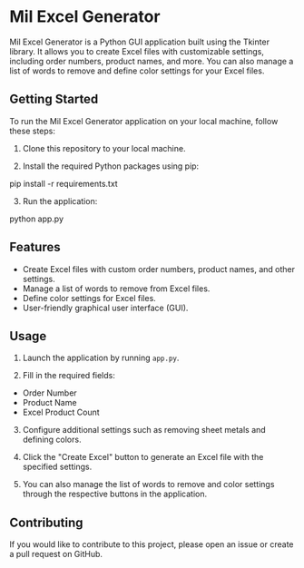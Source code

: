 # Mil Excel Generator

Mil Excel Generator is a Python GUI application built using the Tkinter library. It allows you to create Excel files with customizable settings, including order numbers, product names, and more. You can also manage a list of words to remove and define color settings for your Excel files.

## Getting Started

To run the Mil Excel Generator application on your local machine, follow these steps:

1. Clone this repository to your local machine.

2. Install the required Python packages using pip:

pip install -r requirements.txt

3. Run the application:

python app.py

## Features

- Create Excel files with custom order numbers, product names, and other settings.
- Manage a list of words to remove from Excel files.
- Define color settings for Excel files.
- User-friendly graphical user interface (GUI).

## Usage

1. Launch the application by running `app.py`.

2. Fill in the required fields:

- Order Number
- Product Name
- Excel Product Count

3. Configure additional settings such as removing sheet metals and defining colors.

4. Click the "Create Excel" button to generate an Excel file with the specified settings.

5. You can also manage the list of words to remove and color settings through the respective buttons in the application.

## Contributing

If you would like to contribute to this project, please open an issue or create a pull request on GitHub.
